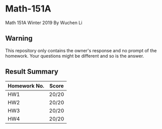 # Math-151A
Math 151A Winter 2019 By Wuchen Li

## Warning
This repository only contains the owner's response and no prompt of the homework. Your questions might be different and so is the answer.

## Result Summary

| Homework No. | Score |
| ------------ | ----- |
| HW1 | 20/20 |
| HW2 | 20/20 |
| HW3 | 20/20 |
| HW4 | 20/20 |
